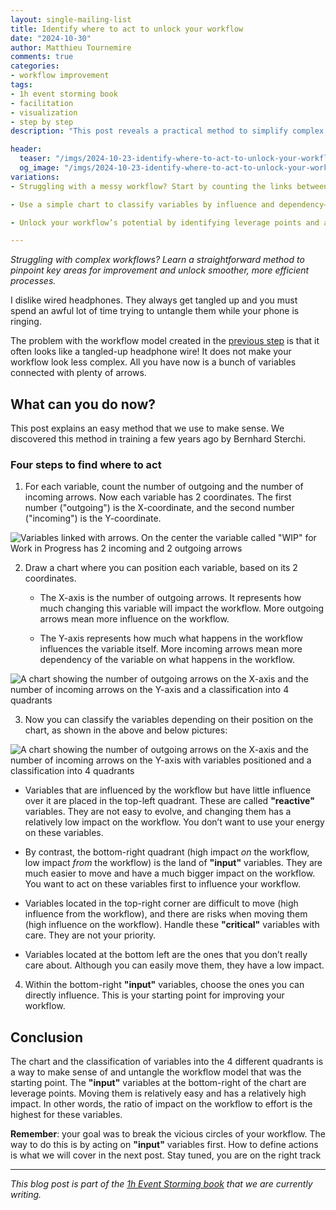 ```yaml
---
layout: single-mailing-list
title: Identify where to act to unlock your workflow
date: "2024-10-30"
author: Matthieu Tournemire
comments: true
categories:
- workflow improvement
tags:
- 1h event storming book
- facilitation
- visualization
- step by step
description: "This post reveals a practical method to simplify complex workflows by counting the links between variables. Discover how to pinpoint the most influential factors and focus your actions for maximum impact, making your workflow smoother and more efficient."

header:
  teaser: "/imgs/2024-10-23-identify-where-to-act-to-unlock-your-workflow/teaser_doors-1767562_60031572.jpg"
  og_image: "/imgs/2024-10-23-identify-where-to-act-to-unlock-your-workflow/og_doors-1767562_1800945250.jpg"
variations:
- Struggling with a messy workflow? Start by counting the links between variables to find key areas for improvement! #eventStorming #eventStormingJournal #TeamFlowEventStorming #facilitation #WorkflowImprovement #DomainDrivenDesign

- Use a simple chart to classify variables by influence and dependency—visualize where to act for meaningful improvements. #eventStorming #eventStormingJournal #TeamFlowEventStorming #facilitation #WorkflowImprovement #DomainDrivenDesign

- Unlock your workflow’s potential by identifying leverage points and acting on what matters most! #eventStorming #eventStormingJournal #TeamFlowEventStorming #facilitation #WorkflowImprovement #DomainDrivenDesign

---
```

_Struggling with complex workflows? Learn a straightforward method to pinpoint key areas for improvement and unlock smoother, more efficient processes._


I dislike wired headphones. They always get tangled up and you must spend an awful lot of time trying to untangle them while your phone is ringing.

The problem with the workflow model created in the [previous step]({{site.url}}{{site.baseurl}}/workflow%20improvement/how-to-discover-the-wicked-vicious-circles-in-your-workflow/) is that it often looks like a tangled-up headphone wire! It does not make your workflow look less complex. All you have now is a bunch of variables connected with plenty of arrows.

## What can you do now?

This post explains an easy method that we use to make sense. We discovered this method in training a few years ago by Bernhard Sterchi.

### Four steps to find where to act

1. For each variable, count the number of outgoing and the number of incoming arrows. Now each variable has 2 coordinates. The first number ("outgoing") is the X-coordinate, and the second number ("incoming") is the Y-coordinate.


![Variables linked with arrows. On the center the variable called "WIP" for Work in Progress has 2 incoming and 2 outgoing arrows]({{site.url}}{{site.baseurl}}/imgs/2024-10-23-identify-where-to-act-to-unlock-your-workflow/incoming-and-outgoing640_72.jpg)


2. Draw a chart where you can position each variable, based on its 2 coordinates.

   - The X-axis is the number of outgoing arrows. It represents how much changing this variable will impact the workflow. More outgoing arrows mean more influence on the workflow.
    
   - The Y-axis represents how much what happens in the workflow influences the variable itself. More incoming arrows mean more dependency of the variable on what happens in the workflow.


![A chart showing the number of outgoing arrows on the X-axis and the number of incoming arrows on the Y-axis and a classification into 4 quadrants]({{site.url}}{{site.baseurl}}/imgs/2024-10-23-identify-where-to-act-to-unlock-your-workflow/chart-with-areas640_72.jpg)


3. Now you can classify the variables depending on their position on the chart, as shown in the above and below pictures:

![A chart showing the number of outgoing arrows on the X-axis and the number of incoming arrows on the Y-axis with variables positioned and a classification into 4 quadrants]({{site.url}}{{site.baseurl}}/imgs/2024-10-23-identify-where-to-act-to-unlock-your-workflow/chart-with-variables640_72.jpg)


   - Variables that are influenced by the workflow but have little influence over it are placed in the top-left quadrant. These are called **"reactive"** variables. They are not easy to evolve, and changing them has a relatively low impact on the workflow. You don’t want to use your energy on these variables.
    
  - By contrast, the bottom-right quadrant (high impact _on_ the workflow, low impact _from_ the workflow) is the land of **"input"** variables. They are much easier to move and have a much bigger impact on the workflow. You want to act on these variables first to influence your workflow.
    
   - Variables located in the top-right corner are difficult to move (high influence from the workflow), and there are risks when moving them (high influence on the workflow). Handle these **"critical"** variables with care. They are not your priority.
    
  - Variables located at the bottom left are the ones that you don’t really care about. Although you can easily move them, they have a low impact.

4. Within the bottom-right **"input"** variables, choose the ones you can directly influence. This is your starting point for improving your workflow.

## Conclusion

The chart and the classification of variables into the 4 different quadrants is a way to make sense of and untangle the workflow model that was the starting point. The **"input"** variables at the bottom-right of the chart are leverage points. Moving them is relatively easy and has a relatively high impact. In other words, the ratio of impact on the workflow to effort is the highest for these variables.

**Remember**: your goal was to break the vicious circles of your workflow. The way to do this is by acting on **"input"** variables first. How to define actions is what we will cover in the next post. Stay tuned, you are on the right track



----

_This blog post is part of the [1h Event Storming book]({{site.url}}{{site.baseurl}}/1h-event-storming-book/) that we are currently writing._

